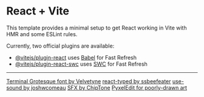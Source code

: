 # React + Vite

This template provides a minimal setup to get React working in Vite with HMR and some ESLint rules.

Currently, two official plugins are available:

- [@vitejs/plugin-react](https://github.com/vitejs/vite-plugin-react/blob/main/packages/plugin-react/README.md) uses [Babel](https://babeljs.io/) for Fast Refresh
- [@vitejs/plugin-react-swc](https://github.com/vitejs/vite-plugin-react-swc) uses [SWC](https://swc.rs/) for Fast Refresh

---

[Terminal Grotesque font by Velvetyne](https://velvetyne.fr/fonts/terminal-grotesque/)
[react-typed by ssbeefeater](https://www.npmjs.com/package/react-typed)
[use-sound by joshwcomeau](https://www.npmjs.com/package/use-sound)
[SFX by ChipTone](https://sfbgames.itch.io/chiptone)
[PyxelEdit for poorly-drawn art](https://pyxeledit.com/)
